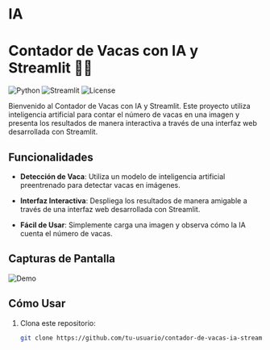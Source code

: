 # IA
# Contador de Vacas con IA y Streamlit 🐄🤖

![Python](https://img.shields.io/badge/Python-3.8%2B-blue)
![Streamlit](https://img.shields.io/badge/Streamlit-1.0%2B-green)
![License](https://img.shields.io/badge/License-MIT-yellow)

Bienvenido al Contador de Vacas con IA y Streamlit. Este proyecto utiliza inteligencia artificial para contar el número de vacas en una imagen y presenta los resultados de manera interactiva a través de una interfaz web desarrollada con Streamlit.

## Funcionalidades

- **Detección de Vaca**: Utiliza un modelo de inteligencia artificial preentrenado para detectar vacas en imágenes.
  
- **Interfaz Interactiva**: Despliega los resultados de manera amigable a través de una interfaz web desarrollada con Streamlit.
  
- **Fácil de Usar**: Simplemente carga una imagen y observa cómo la IA cuenta el número de vacas.

## Capturas de Pantalla

![Demo](screenshots/demo.png)

## Cómo Usar

1. Clona este repositorio:

   ```bash
   git clone https://github.com/tu-usuario/contador-de-vacas-ia-streamlit.git
